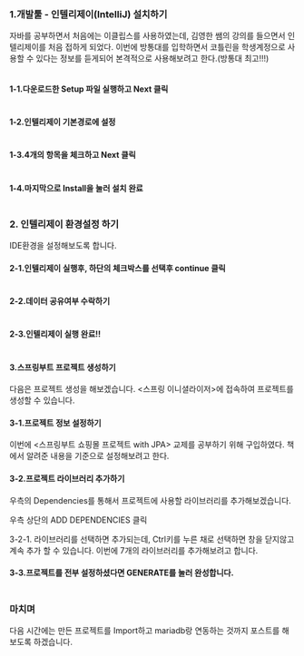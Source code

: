 <h3 id="1개발툴---인텔리제이intellij-설치하기">1.개발툴 - 인텔리제이(IntelliJ) 설치하기</h3>
<p>자바를 공부하면서 처음에는 이클립스를 사용하였는데, 김영한 쌤의 강의를 들으면서 인텔리제이를 처음 접하게 되었다. 이번에 방통대를 입학하면서 코틀린을 학생계정으로 사용할 수 있다는 정보를 듣게되어 본격적으로 사용해보려고 한다.(방통대 최고!!!)</p>
<p><img alt="" src="https://velog.velcdn.com/images/hanyeon/post/5de05d69-37fd-43b9-8091-e9eff7e04d9a/image.png" /></p>
<h4 id="1-1다운로드한-setup-파일-실행하고-next-클릭">1-1.다운로드한 Setup 파일 실행하고 Next 클릭</h4>
<p><img alt="" src="https://velog.velcdn.com/images/hanyeon/post/5d5f71db-6045-4def-b06a-56e2641de3c7/image.png" /></p>
<h4 id="1-2인텔리제이-기본경로에-설정">1-2.인텔리제이 기본경로에 설정</h4>
<p><img alt="" src="https://velog.velcdn.com/images/hanyeon/post/fc77b3bb-67a8-42f5-925a-e84e00531d64/image.png" /></p>
<h4 id="1-34개의-항목을-체크하고-next-클릭">1-3.4개의 항목을 체크하고 Next 클릭</h4>
<p><img alt="" src="https://velog.velcdn.com/images/hanyeon/post/19123374-5ec8-49e2-b5e7-94525caca9f8/image.png" /></p>
<h4 id="1-4마지막으로-install을-눌러-설치-완료">1-4.마지막으로 Install을 눌러 설치 완료</h4>
<p><img alt="" src="https://velog.velcdn.com/images/hanyeon/post/161940a0-d37b-4998-8818-c361ddf77d40/image.png" /></p>
<h3 id="2-인텔리제이-환경설정-하기">2. 인텔리제이 환경설정 하기</h3>
<p>IDE환경을 설정해보도록 합니다.</p>
<h4 id="2-1인텔리제이-실행후-하단의-체크박스를-선택후-continue-클릭">2-1.인텔리제이 실행후, 하단의 체크박스를 선택후 continue 클릭</h4>
<p><img alt="" src="https://velog.velcdn.com/images/hanyeon/post/825c97ff-f1e9-4518-b12a-6215dd82d554/image.png" /></p>
<h4 id="2-2데이터-공유여부-수락하기">2-2.데이터 공유여부 수락하기</h4>
<p><img alt="" src="https://velog.velcdn.com/images/hanyeon/post/8ce1031a-f626-4a4f-a4b8-0667ecc9338b/image.png" /></p>
<h4 id="2-3인텔리제이-실행-완료">2-3.인텔리제이 실행 완료!!</h4>
<p><img alt="" src="https://velog.velcdn.com/images/hanyeon/post/ce3961cc-5437-4558-a558-7dfc5f3ee8f7/image.png" /></p>
<h4 id="3스프링부트-프로젝트-생성하기">3.스프링부트 프로젝트 생성하기</h4>
<p>다음은 프로젝트 생성을 해보겠습니다. &lt;스프링 이니셜라이저&gt;에 접속하여 프로젝트를 생성할 수 있습니다.
<img alt="" src="https://velog.velcdn.com/images/hanyeon/post/555b997c-de59-44ee-9c01-3771dc7beb28/image.png" /></p>
<h4 id="3-1프로젝트-정보-설정하기">3-1.프로젝트 정보 설정하기</h4>
<p>이번에 &lt;스프링부트 쇼핑몰 프로젝트 with JPA&gt; 교제를 공부하기 위해 구입하였다. 책에서 알려준 내용을 기준으로 설정해보려고 한다.
<img alt="" src="https://velog.velcdn.com/images/hanyeon/post/d096062d-462a-4866-a8da-1903e3f9483b/image.png" /></p>
<h4 id="3-2프로젝트-라이브러리-추가하기">3-2.프로젝트 라이브러리 추가하기</h4>
<p>우측의 Dependencies를 통해서 프로젝트에 사용할 라이브러리를 추가해보겠습니다.
<img alt="" src="https://velog.velcdn.com/images/hanyeon/post/c4d47eda-f82e-48f6-a5b9-778c5082d238/image.png" /></p>
<p>우측 상단의 ADD DEPENDENCIES 클릭</p>
<p>3-2-1. 라이브러리를 선택하면 추가되는데, Ctrl키를 누른 채로 선택하면 창을 닫지않고 계속 추가 할 수 있습니다. 이번에 7개의 라이브러리를 추가해보려고 합니다.
<img alt="" src="https://velog.velcdn.com/images/hanyeon/post/b0763049-7471-44cc-bdd1-be6705023138/image.png" /></p>
<h4 id="3-3프로젝트를-전부-설정하셨다면-generate를-눌러-완성합니다">3-3.프로젝트를 전부 설정하셨다면 GENERATE를 눌러 완성합니다.</h4>
<p><img alt="" src="https://velog.velcdn.com/images/hanyeon/post/ab1b89a4-39bd-4910-8f41-acb95ec6b710/image.png" /></p>
<h3 id="마치며">마치며</h3>
<p>다음 시간에는 만든 프로젝트를 Import하고 mariadb랑 연동하는 것까지 포스트를 해보도록 하겠습니다.</p>